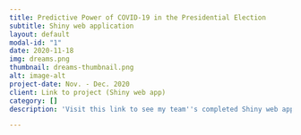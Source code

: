```yaml
---
title: Predictive Power of COVID-19 in the Presidential Election
subtitle: Shiny web application
layout: default
modal-id: "1"
date: 2020-11-18
img: dreams.png
thumbnail: dreams-thumbnail.png
alt: image-alt
project-date: Nov. - Dec. 2020
client: Link to project (Shiny web app)
category: []
description: 'Visit this link to see my team''s completed Shiny web application: https://seeunkim.shinyapps.io/finalshiny/ '

---
```


